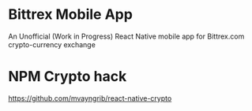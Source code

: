 # Bittrex Mobile App
An Unofficial (Work in Progress) React Native mobile app for Bittrex.com crypto-currency exchange 

# NPM Crypto hack
https://github.com/mvayngrib/react-native-crypto

